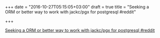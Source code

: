 +++
date = "2016-10-27T05:15:05+03:00"
draft = true
title = "Seeking a ORM or better way to work with jackc/pgx for postgresql  #reddit"

+++

<p><a href="https://t.co/YtYJ93nwqz">Seeking a ORM or better way to work with jackc/pgx for postgresql  #reddit</a></p>
